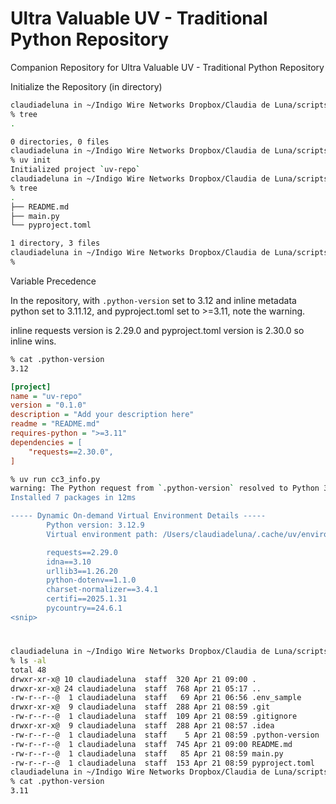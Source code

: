# Ultra Valuable UV - Traditional Python Repository

Companion Repository for Ultra Valuable UV - Traditional Python Repository



Initialize the Repository (in directory)

```bash
claudiadeluna in ~/Indigo Wire Networks Dropbox/Claudia de Luna/scripts/python/2025/uv_repo 
% tree   
.

0 directories, 0 files
claudiadeluna in ~/Indigo Wire Networks Dropbox/Claudia de Luna/scripts/python/2025/uv_repo 
% uv init
Initialized project `uv-repo`
claudiadeluna in ~/Indigo Wire Networks Dropbox/Claudia de Luna/scripts/python/2025/uv_repo on main
% tree
.
├── README.md
├── main.py
└── pyproject.toml

1 directory, 3 files
claudiadeluna in ~/Indigo Wire Networks Dropbox/Claudia de Luna/scripts/python/2025/uv_repo on main
% 
```



Variable Precedence

In the repository, with `.python-version` set to 3.12 and inline metadata python set to 3.11.12, and pyproject.toml set to >=3.11, note the warning.

inline requests version is 2.29.0 and pyproject.toml version is 2.30.0 so inline wins.

```bash
% cat .python-version 
3.12
```



```ini
[project]
name = "uv-repo"
version = "0.1.0"
description = "Add your description here"
readme = "README.md"
requires-python = ">=3.11"
dependencies = [
    "requests==2.30.0",
]
```



```bash
% uv run cc3_info.py
warning: The Python request from `.python-version` resolved to Python 3.12.9, which is incompatible with the script's Python requirement: `==3.11.12`
Installed 7 packages in 12ms

----- Dynamic On-demand Virtual Environment Details -----
        Python version: 3.12.9
        Virtual environment path: /Users/claudiadeluna/.cache/uv/environments-v2/cc3-info-ba3ff7f3a4472319

        requests==2.29.0
        idna==3.10
        urllib3==1.26.20
        python-dotenv==1.1.0
        charset-normalizer==3.4.1
        certifi==2025.1.31
        pycountry==24.6.1
<snip>
```



# 



```bash
claudiadeluna in ~/Indigo Wire Networks Dropbox/Claudia de Luna/scripts/python/2025/uv_repo on main
% ls -al
total 48
drwxr-xr-x@ 10 claudiadeluna  staff  320 Apr 21 09:00 .
drwxr-xr-x@ 24 claudiadeluna  staff  768 Apr 21 05:17 ..
-rw-r--r--@  1 claudiadeluna  staff   69 Apr 21 06:56 .env_sample
drwxr-xr-x@  9 claudiadeluna  staff  288 Apr 21 08:59 .git
-rw-r--r--@  1 claudiadeluna  staff  109 Apr 21 08:59 .gitignore
drwxr-xr-x@  9 claudiadeluna  staff  288 Apr 21 08:57 .idea
-rw-r--r--@  1 claudiadeluna  staff    5 Apr 21 08:59 .python-version
-rw-r--r--@  1 claudiadeluna  staff  745 Apr 21 09:00 README.md
-rw-r--r--@  1 claudiadeluna  staff   85 Apr 21 08:59 main.py
-rw-r--r--@  1 claudiadeluna  staff  153 Apr 21 08:59 pyproject.toml
claudiadeluna in ~/Indigo Wire Networks Dropbox/Claudia de Luna/scripts/python/2025/uv_repo on main
% cat .python-version 
3.11


```
